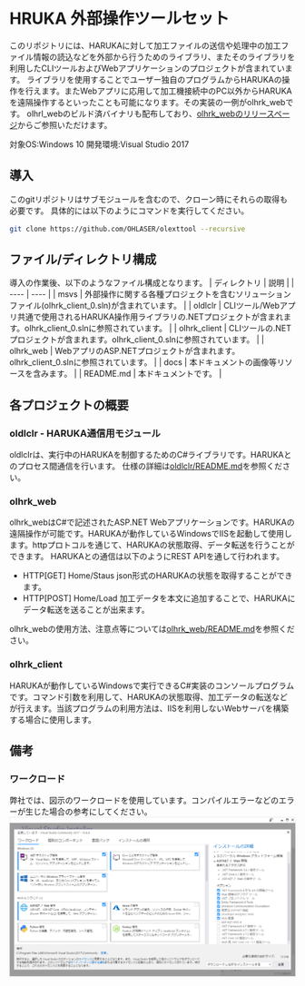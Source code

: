 # HRUKA 外部操作ツールセット
このリポジトリには、HARUKAに対して加工ファイルの送信や処理中の加工ファイル情報の読込などを外部から行うためのライブラリ、またそのライブラリを利用したCLIツールおよびWebアプリケーションのプロジェクトが含まれています。
ライブラリを使用することでユーザー独自のプログラムからHARUKAの操作を行えます。またWebアプリに応用して加工機接続中のPC以外からHARUKAを遠隔操作するといったことも可能になります。その実装の一例がolhrk_webです。
olhrl_webのビルド済バイナリも配布しており、[olhrk_webのリリースページ](https://github.com/OHLASER/olhrk_web/releases)からご参照いただけます。

対象OS:Windows 10
開発環境:Visual Studio 2017

## 導入
このgitリポジトリはサブモジュールを含むので、クローン時にそれらの取得も必要です。
具体的には以下のようにコマンドを実行してください。
```sh
git clone https://github.com/OHLASER/olexttool --recursive
```

## ファイル/ディレクトリ構成
導入の作業後、以下のようなファイル構成となります。
|  ディレクトリ  |  説明  |
| ---- | ---- |
|  msvs  |  外部操作に関する各種プロジェクトを含むソリューションファイル(olhrk_client_0.sln)が含まれています。  |
|  oldlclr  |  CLIツール/Webアプリ共通で使用されるHARUKA操作用ライブラリの.NETプロジェクトが含まれます。olhrk_client_0.slnに参照されています。  |
|  olhrk_client  |  CLIツールの.NETプロジェクトが含まれます。olhrk_client_0.slnに参照されています。  |
|  olhrk_web  |  WebアプリのASP.NETプロジェクトが含まれます。olhrk_client_0.slnに参照されています。  |
|  docs  |  本ドキュメントの画像等リソースを含みます。  |
|  README.md  |  本ドキュメントです。  |

## 各プロジェクトの概要
### oldlclr - HARUKA通信用モジュール
oldlclrは、実行中のHARUKAを制御するためのC#ライブラリです。HARUKAとのプロセス間通信を行います。
仕様の詳細は[oldlclr/README.md](https://github.com/OHLASER/oldlclr)を参照ください。

### olhrk_web
olhrk_webはC#で記述されたASP.NET Webアプリケーションです。HARUKAの遠隔操作が可能です。HARUKAが動作しているWindowsでIISを起動して使用します。httpプロトコルを通じて、HARUKAの状態取得、データ転送を行うことができます。
HARUKAとの通信は以下のようにREST APIを通して行われます。
* HTTP[GET] Home/Staus 
 json形式のHARUKAの状態を取得することができます。
* HTTP[POST] Home/Load 
 加工データを本文に追加することで、HARUKAにデータ転送を送ることが出来ます。
 

olhrk_webの使用方法、注意点等については[olhrk_web/README.md](http://github.com/OHLASER/olhrk_web)を参照ください。

### olhrk_client
HARUKAが動作しているWindowsで実行できるC#実装のコンソールプログラムです。コマンド引数を利用して、HARUKAの状態取得、加工データの転送などが行えます。当該プログラムの利用方法は、IISを利用しないWebサーバを構築する場合に使用します。

## 備考

### ワークロード
弊社では、図示のワークロードを使用しています。コンパイルエラーなどのエラーが生じた場合の参考にしてください。
![workload](docs/workload00.PNG)

